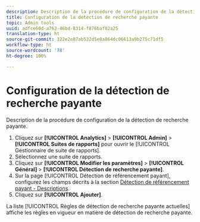```yaml
---
description: Description de la procédure de configuration de la détection de recherche payante.
title: Configuration de la détection de recherche payante
topic: Admin tools
uuid: adfce60d-a762-46bd-8314-f876baf02a25
translation-type: ht
source-git-commit: 322e2e87ab532d5e8a864dc06613a9b275c71df5
workflow-type: ht
source-wordcount: '78'
ht-degree: 100%

---
```



# Configuration de la détection de recherche payante

Description de la procédure de configuration de la détection de recherche payante.

1. Cliquez sur **[!UICONTROL Analytics]** > **[!UICONTROL Admin]** > **[!UICONTROL Suites de rapports]** pour ouvrir le [!UICONTROL Gestionnaire de suite de rapports].
1. Sélectionnez une suite de rapports.
1. Cliquez sur **[!UICONTROL Modifier les paramètres]** > **[!UICONTROL Général]** > **[!UICONTROL Détection de recherche payante]**.
1. Sur la page [!UICONTROL Détection de référencement payant], configurez les champs décrits à la section [Détection de référencement payant - Descriptions](/help/admin/admin/paid-search-detection/paid-search-detection.md#section_0C2CFA0AF77B47098BE37CB024665D0D).
1. Cliquez sur **[!UICONTROL Ajouter]**.

La liste [!UICONTROL Règles de détection de recherche payante actuelles] affiche les règles en vigueur en matière de détection de recherche payante.

